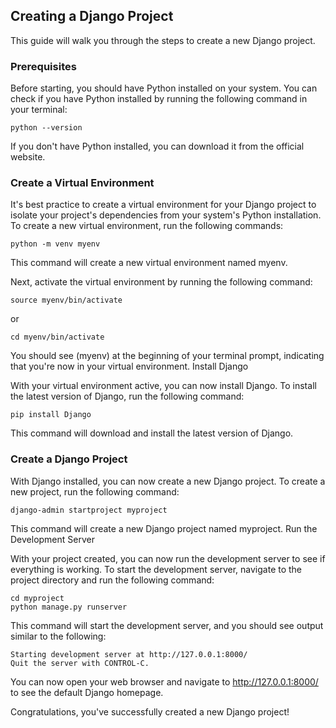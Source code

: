 ## Creating a Django Project

This guide will walk you through the steps to create a new Django project.

### Prerequisites

Before starting, you should have Python installed on your system. You can check if you have Python installed by running the following command in your terminal:

```
python --version
```

If you don't have Python installed, you can download it from the official website.

### Create a Virtual Environment

It's best practice to create a virtual environment for your Django project to isolate your project's dependencies from your system's Python installation. To create a new virtual environment, run the following commands:

```
python -m venv myenv
```

This command will create a new virtual environment named myenv.

Next, activate the virtual environment by running the following command:

```
source myenv/bin/activate
```
or

```
cd myenv/bin/activate
```

You should see (myenv) at the beginning of your terminal prompt, indicating that you're now in your virtual environment.
Install Django

With your virtual environment active, you can now install Django. To install the latest version of Django, run the following command:

```
pip install Django
```

This command will download and install the latest version of Django.

### Create a Django Project

With Django installed, you can now create a new Django project. To create a new project, run the following command:

```
django-admin startproject myproject
```

This command will create a new Django project named myproject.
Run the Development Server

With your project created, you can now run the development server to see if everything is working. To start the development server, navigate to the project directory and run the following command:

```
cd myproject
python manage.py runserver
```

This command will start the development server, and you should see output similar to the following:

```
Starting development server at http://127.0.0.1:8000/
Quit the server with CONTROL-C.
```

You can now open your web browser and navigate to http://127.0.0.1:8000/ to see the default Django homepage.

Congratulations, you've successfully created a new Django project!